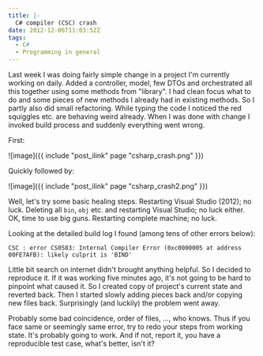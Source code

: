 ```yaml
---
title: |-
  C# compiler (CSC) crash
date: 2012-12-06T11:03:52Z
tags:
  - C#
  - Programming in general
---
```

Last week I was doing fairly simple change in a project I'm currently working on daily. Added a controller, model, few DTOs and orchestrated all this together using some methods from "library". I had clean focus what to do and some pieces of new methods I already had in existing methods. So I partly also did small refactoring. While typing the code I noticed the red squiggles etc. are behaving weird already. When I was done with change I invoked build process and suddenly everything went wrong.

First:

![image]({{ include "post_ilink" page "csharp_crash.png" }})

Quickly followed by:

![image]({{ include "post_ilink" page "csharp_crash2.png" }})

Well, let's try some basic healing steps. Restarting Visual Studio (2012); no luck. Deleting all `bin`, `obj` etc. and restarting Visual Studio; no luck either. OK, time to use big guns. Restarting complete machine; no luck.

Looking at the detailed build log I found (among tens of other errors below):

```text
CSC : error CS0583: Internal Compiler Error (0xc0000005 at address 00FE7AFB): likely culprit is 'BIND'
```

Little bit search on internet didn't brought anything helpful. So I decided to reproduce it. If it was working five minutes ago, it's not going to be hard to pinpoint what caused it. So I created copy of project's current state and reverted back. Then I started slowly adding pieces back and/or copying new files back. Surprisingly (and luckily) the problem went away.

Probably some bad coincidence, order of files, ..., who knows. Thus if you face same or seemingly same error, try to redo your steps from working state. It's probably going to work. And if not, report it, you have a reproducible test case, what's better, isn't it?